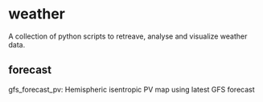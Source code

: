 # weather
A collection of python scripts to retreave, analyse and visualize weather data.

## forecast
gfs_forecast_pv: Hemispheric isentropic PV map using latest GFS forecast


